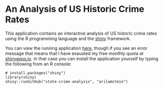 # An Analysis of US Historic Crime Rates

This application contains an interactive analysis of US historic crime rates using the R programming language and the [shiny](http://shiny.rstudio.com/) framework. 

You can view the running application [here](https://arilamstein.shinyapps.io/state-crime-rate-analysis/), though if you see an error message that means that I have exausted my free monthly quota at [shinyapps.io](http://www.shinyapps.io/). In that case you can install the application yourself by typing the following from an R console:

```
# install.packages("shiny")
library(shiny)
shiny::runGitHub("state-crime-analysis", "arilamstein")
```